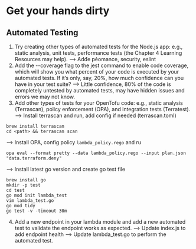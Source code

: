 # Get your hands dirty
## Automated Testing
1. Try creating other types of automated tests for the Node.js app: e.g., static analysis, unit tests, performance tests (the Chapter 4 Learning Resources may help).
--> Adđe pẻomance, security, eslint
2. Add the --coverage flag to the jest command to enable code coverage, which will show you what percent of your code is executed by your automated tests. If it’s only, say, 20%, how much confidence can you have in your test suite?
--> Little confidence, 80% of the code is completely untested by automated tests, may have hidden issues and errors we may not know.
3. Add other types of tests for your OpenTofu code: e.g., static analysis (Terrascan), policy enforcement (OPA), and integration tests (Terratest).
--> Install terrascan and run, add config if needed (terrascan.toml)
```
brew install terrascan
cd <path> && terrascan scan
```
--> Install OPA, config policy `lambda_policy.rego` and ru
```
opa eval --format pretty --data lambda_policy.rego --input plan.json "data.terraform.deny"
```
--> Install latest go version and create go test file
```
brew install go
mkdir -p test
cd test
go mod init lambda_test
vim lambda_test.go
go mod tidy
go test -v -timeout 30m
```
4. Add a new endpoint in your lambda module and add a new automated test to validate the endpoint works as expected.
--> Update index.js to add endpoint health
--> Update lambda_test.go to perform the automated test.